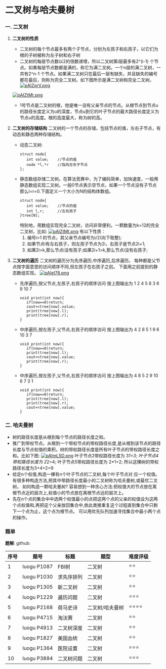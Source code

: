 # 二叉树与哈夫曼树
### 一. 二叉树
1. **二叉树的性质**
   - 二叉树的每个节点最多有两个子节点，分别为左孩子和右孩子，以它们为根的子树被称为左子树和右子树
   - 二叉树的每层节点数以2的倍数递增，所以二叉树第i层最多有2^(i-1) 个节点。如果每层节点数都是满的，称它为满二叉树。一个n层的满二叉树，一共有2^n-1 个节点。如果满二叉树只在最后一层有缺失，并且缺失的编号都在最后，则称为完全二叉树。如下图所示是满二叉树和完全二叉树。
   [![pAIZprV.png](https://s21.ax1x.com/2024/12/01/pAIZprV.png)](https://imgse.com/i/pAIZprV)

   [![pAIZtMt.png](https://s21.ax1x.com/2024/12/01/pAIZtMt.png)](https://imgse.com/i/pAIZtMt)
   - 1号节点是二叉树的根，他是唯一没有父亲节点的节点。从根节点到节点u的路径长度定义为u的深度，节点u到它的叶子节点的最大路径长度定义为节点u的高度。根的高度最大，称为树的高。
2. **二叉树的存储结构**
   二叉树的一个节点的存储，包括节点的值，左右子节点，有动态和静态两种存储结构。
   - 动态二叉树:
     ```
     struct node{
        int value;    //节点的值
        node *l,*r    //指向左右子节点
     };
     ```
   - 静态数组存储二叉树。在算法竞赛中，为了编码简单，加快速度，一般用静态数组实现二叉树。一般0节点表示空节点，如果一个节点没有子节点那么l=r=0.下面定义一个大小为N的结构体数组。
     ```
     struct node{
        int value;    //节点的值
        int l,r;      //左右孩子
     }tree[N];
     ```
     特别地，用数组实现完全二叉树，访问非常便利。一颗数量为k=12的完全二叉树，比如:
     [![pAIZtMt.png](https://s21.ax1x.com/2024/12/01/pAIZtMt.png)](https://imgse.com/i/pAIZtMt)
     有以下性质：
     1. 编号i>1 的节点，其父亲节点编号为i/2(向下取整);
     2. 如果节点i有左右孩子，则左孩子节点为2i，右孩子是节点2i+1;
     3. 如果2i>k,那么节点i没有孩子;如果2i+1>k,那么节点i没有右孩子;
3. **二叉树的遍历**
   二叉树的遍历分为先序遍历,中序遍历,后序遍历。
   每种都是父节点按字面意思的访问顺序不同,但左孩子在右孩子之前。
   下面用之前提到的静态数组实现。
   [![pAIeI78.png](https://s21.ax1x.com/2024/12/01/pAIeI78.png)](https://imgse.com/i/pAIeI78)
   - 先序遍历,按父节点,左孩子,右孩子的顺序访问
     按上图输出为 1 2 4 5 8 3 6 9 10 7
     ```
     void print(int now){
        if(now==0)return;
        cout<<tree[now].value;
        print(tree[now].l);
        print(tree[now].r);
     }   
     ```
   - 中序遍历,按左孩子,父节点,右孩子的顺序访问
     按上图输出为 4 2 8 5 1 9 6 10 3 7
     ```
     void print(int now){
        if(now==0)return;
        print(tree[now].l);
        cout<<tree[now].value;
        print(tree[now].r);
     }   
     ```
   - 中序遍历,按左孩子,父节点,右孩子的顺序访问
     按上图输出为 4 8 5 2 9 10 6 7 3 1
     ```
     void print(int now){
        if(now==0)return;
        print(tree[now].l);
        print(tree[now].r);
        cout<<tree[now].value;
     }   
     ``` 
### 二. 哈夫曼树
- 树的路径长度是从根到每个节点的路径长度之和。
- 推广到带权节点。从根到一个带权节点的带权路径长度,是从根到该节点的路径长度与节点权值的乘积。树的带权路径长度是所有叶子节点的带权路径长度之和。比如下图:
  [![pAImL5D.png](https://s21.ax1x.com/2024/12/01/pAImL5D.png)](https://imgse.com/i/pAImL5D)
  叶子节点2带权路径长度为 3*1=3;
  叶子节点4带权路径长度为 2*2=4;
  叶子节点5带权路径长度为 2*1=2;
  所以这棵树的带权路径长度为3+4+2=9
- 给定n个权值,构造一棵有n个叶子节点的二叉树,每个叶子节点对 应一个权值。有很多种构造方法,把其中带路径长度最小的二叉树称为哈夫曼树,或最优二叉树。
  如何构造一颗哈夫曼树? 容易想到一种贪心方法:把权值大的节点放在离根节点近的层次上,权值小的节点放在离根节点远的层次上。
- 先在n个点的集合中中选两个权值最小的点把这两个点的父亲的权值设为这两个点权值和,再把这个父亲放回集合中,依此类推重复这个过程直到集合中只剩下一个点为止，这个点为根节点。
  可以用优先队列加速寻找集合中最小两个点的操作。
### 题单
**题解**:
github:

| 序号 | 题号        | 标题      | 题型   | 难度评级      | 
|------|------------|-----------|--------| -------------|
| 1    | luogu P1087| FBI树     | 二叉树    | ⭐⭐     |
| 2    | luogu P1030| 求先序排列 | 二叉树     | ⭐⭐    |
| 3    | luogu P1305| 新二叉树   | 二叉树   | ⭐⭐   |
| 4    | luogu P1229|  遍历问题   | 二叉树   | ⭐⭐⭐   |
| 5    | luogu P2168| 荷马史诗  | 二叉树/哈夫曼树   | ⭐⭐⭐⭐ |
| 6   | luogu P4715| 淘汰赛 | 二叉树   | ⭐⭐ |
| 7   | luogu P4913| 二叉树深度 | 二叉树   | ⭐⭐ |
| 8    | luogu P1827| 美国血统 | 二叉树   | ⭐⭐ |
| 9    | luogu P1364| 医院设置 | 二叉树   | ⭐⭐⭐ |
| 10    | luogu P3884| 二叉树问题 | 二叉树   | ⭐⭐⭐ |
